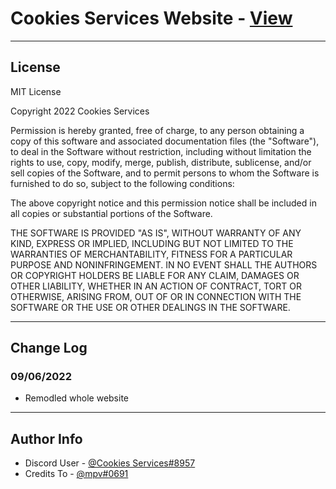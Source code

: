 # Cookies Services Website - [View](http://cookiesservices.xyz)

<!-- ![unknown](https://user-images.githubusercontent.com/99442285/165781512-cef5560b-f44e-4d7f-b3c0-36cbdaa80f9a.png) -->

---

## License

MIT License

Copyright 2022 Cookies Services

Permission is hereby granted, free of charge, to any person obtaining a copy
of this software and associated documentation files (the "Software"), to deal
in the Software without restriction, including without limitation the rights
to use, copy, modify, merge, publish, distribute, sublicense, and/or sell
copies of the Software, and to permit persons to whom the Software is
furnished to do so, subject to the following conditions:

The above copyright notice and this permission notice shall be included in all
copies or substantial portions of the Software.

THE SOFTWARE IS PROVIDED "AS IS", WITHOUT WARRANTY OF ANY KIND, EXPRESS OR
IMPLIED, INCLUDING BUT NOT LIMITED TO THE WARRANTIES OF MERCHANTABILITY,
FITNESS FOR A PARTICULAR PURPOSE AND NONINFRINGEMENT. IN NO EVENT SHALL THE
AUTHORS OR COPYRIGHT HOLDERS BE LIABLE FOR ANY CLAIM, DAMAGES OR OTHER
LIABILITY, WHETHER IN AN ACTION OF CONTRACT, TORT OR OTHERWISE, ARISING FROM,
OUT OF OR IN CONNECTION WITH THE SOFTWARE OR THE USE OR OTHER DEALINGS IN THE
SOFTWARE.

---
## Change Log

### **09/06/2022**
- Remodled whole website

---
## Author Info

- Discord User - [@Cookies Services#8957](https://discord.com/users/984231236262313994)
- Credits To - [@mpv#0691](https://discord.com/users/870429711619215421)

